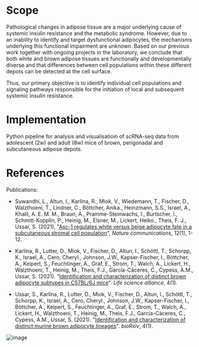 # Scope

Pathological changes in adipose tissue are a major underlying cause of systemic insulin resistance and the metabolic syndrome. However, due to an inability to identify and target dysfunctional adipocytes, the mechanisms underlying this functional impairment are unknown. Based on our previous work together with ongoing projects in the laboratory, we conclude that both white and brown adipose tissues are functionally and developmentally diverse and that differences between cell populations within these different depots can be detected at the cell surface. 

Thus, our primary objective is to identify individual cell populations and signaling pathways responsible for the initiation of local and subsequent systemic insulin resistance. 


# Implementation

Python pipeline for analysis and visualisatioin of scRNA-seq data from adolescent (2w) and adult (8w) mice of brown, perigonadal and subcutaneous adipose depots.

# References

Publications:

- Suwandhi, L., Altun, I., Karlina, R., Miok, V., Wiedemann, T., Fischer, D., Walzthoeni, T., Lindner, C., Böttcher, Anika., Heinzmann, S.S., Israel, A., Khalil, A. E. M. M., Braun, A., Pramme-Steinwachs, I., Burtscher, I., Schmitt-Kopplin, P., Heinig, M., Elsner, M., Lickert, Heiko., Theis, F. J., Ussar, S. (2021), "[Asc-1 regulates white versus beige adipocyte fate in a subcutaneous stromal cell population](https://doi.org/10.1038/s41467-021-21826-9)", *Nature communications*, 12(1), 1-12.

- Karlina, R., Lutter, D., Miok, V., Fischer, D., Altun, I., Schöttl, T., Schorpp, K., Israel, A., Cero, Cheryl., Johnson, J.W., Kapser-Fischer, I., Böttcher, A., Keipert, S., Feuchtinger, A., Graf, E., Strom, T., Walch, A., Lickert, H., Walzthoeni, T., Heinig, M., Theis, F.J., García-Cáceres, C., Cypess, A.M., Ussar, S. (2021). "[Identification and characterization of distinct brown adipocyte subtypes in C57BL/6J mice](https://www.life-science-alliance.org/content/4/1/e202000924)". *Life science alliance*, 4(1).

- Ussar, S., Karlina, R., Lutter, D., Miok, V., Fischer, D., Altun, I., Schöttl, T., Schorpp, K., Israel, A., Cero, Cheryl., Johnson, J.W., Kapser-Fischer, I., Böttcher, A., Keipert, S., Feuchtinger, A., Graf, E., Strom, T., Walch, A., Lickert, H., Walzthoeni, T., Heinig, M., Theis, F.J., García-Cáceres, C., Cypess, A.M., Ussar, S. (2021). "[Identification and characterization of distinct murine brown adipocyte lineages](https://www.biorxiv.org/content/10.1101/2020.08.24.264416v1.abstract)". *bioRxiv*, 4(1).

![image](https://user-images.githubusercontent.com/22052679/148747517-60266170-396b-43e2-82cd-a226077820dc.png)

